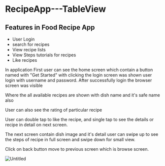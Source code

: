 # RecipeApp---TableView
## Features in Food Recipe App

- User Login
- search for recipes 
- View recipe lists
- View Steps tutorials for recipes 
- Like recipes

In application First user can see the home screen which contain a button named with "Get Started" with clicking the login screen was shown user login with username and password.
After successfully login the browser screen was visible

Where the all available recipes are shown with dish name and it's safe name also

User can also see the rating of particular recipe 

User can double tap to like the recipe, and single tap to see the details or recipe in detail on next screen.

The next screen contain dish image and it's detail user can swipe up to see the steps of recipe in full screen and swipe down for small view.

Click on back button move to previous screen which is browse screen.

![Untitled](https://user-images.githubusercontent.com/31307659/145397184-512d0e05-46f1-42a2-aa9d-db32cc276688.gif)
